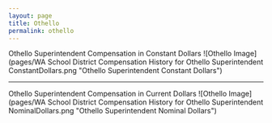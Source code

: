 ```yaml
---
layout: page
title: Othello
permalink: othello
---
```



Othello Superintendent Compensation in Constant Dollars
![Othello Image](pages/WA School District Compensation History for Othello Superintendent ConstantDollars.png "Othello Superintendent Constant Dollars")
___

Othello Superintendent Compensation in Current Dollars
![Othello Image](pages/WA School District Compensation History for Othello Superintendent NominalDollars.png "Othello Superintendent Nominal Dollars")